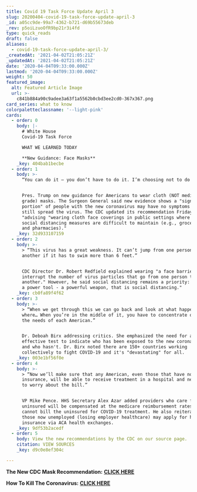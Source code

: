 ```yaml
---
title: Covid 19 Task Force Update April 3
slug: 20200404-covid-19-task-force-update-april-3
_id: a05cc9de-99a7-4362-b721-d69b55673deb
_rev: p5oiLzuoOfR9bp21r3i4fd
type: quick_reads
draft: false
aliases:
  - covid-19-task-force-update-april-3/
_createdAt: '2021-04-02T21:05:21Z'
_updatedAt: '2021-04-02T21:05:21Z'
date: '2020-04-04T09:33:00.000Z'
lastmod: '2020-04-04T09:33:00.000Z'
weight: 50
featured_image:
  alt: Featured Article Image
  url: >-
    c841b884a90c9adee3a63f1a5562b0cbd3ee2cd0-367x367.png
card_series: what to know
colorpaletteclassname: '--light-pink'
cards:
  - order: 0
    body: |-
      # White House  
      Covid-19 Task Force

      WHAT WE LEARNED TODAY

      **New Guidance: Face Masks**
    _key: 404bab1becbe
  - order: 1
    body: >-
      “You can do it – you don’t have to do it. I’m choosing not to do it.”


      Pres. Trump on new guidance for Americans to wear cloth (NOT medical
      grade) masks. The Surgeon General said new evidence shows a "significant
      portion" of people with the new coronavirus may have no symptoms but can
      still spread the virus. The CDC updated its recommendation Friday
      "advising "wearing cloth face coverings in public settings where other
      social distancing measures are difficult to maintain (e.g., grocery stores
      and pharmacies)."
    _key: 32d933107159
  - order: 2
    body: >-
      > “This virus has a great weakness. It can’t jump from one person to
      another if it has to swim more than 6 feet.”


      CDC Director Dr. Robert Redfield explained wearing "a face barrier can
      interrupt the number of virus particles that go from one person to
      another." However, he said social distancing remains a priority: "We have
      a power tool - a powerful weapon, that is social distancing."
    _key: cb0fa89f4f62
  - order: 3
    body: >-
      > “When we get through this we can go back and look at what happened,
      where… When you’re in the middle of it, you have to concentrate on serving
      the needs of each American.”


      Dr. Deboah Birx addressing critics. She emphasized the need for an
      effective test to indicate who has been exposed to the new coronavirus,
      and who hasn't. Dr. Birx noted there are 150+ countries working
      collectively to fight COVID-19 and it's "devastating" for all.
    _key: 003e1bf56f0e
  - order: 4
    body: >-
      > “Now we’ll make sure that any American, even those that have no
      insurance, will be able to receive treatment in a hospital and never have
      to worry about the bill.”


      VP Mike Pence. HHS Secretary Alex Azar added providers who care for the
      uninsured will be compensated at the medicare reimbursement rates and
      cannot bill the uninsured for COVID-19 treatment. He also reiterated that
      those now unemployed (losing employer healthcare) may apply for health
      insurance via ACA health exchanges.
    _key: 9df53b2acedf
  - order: 5
    body: View the new recommendations by the CDC on our source page.
    citation: VIEW SOURCES
    _key: d9c0e8ef304c

---
```

**The New CDC Mask Recommendation:** [**CLICK HERE**](https://smarthernews.com/article/cdc-new-recommendations-on-wearing-a-mask-in-public/)

**How To Kill The Coronavirus:** [**CLICK HERE**](https://smarthernews.com/article/how-to-kill-the-new-coronavirus/)